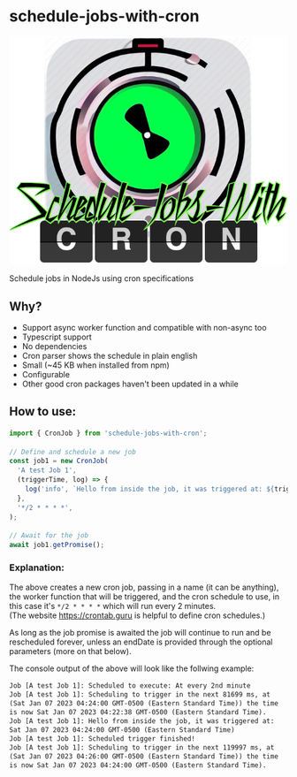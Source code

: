 # schedule-jobs-with-cron

<img title="" src="README-assets/c9aff62393369ca4e241934df63ffef0ff9cd342.png" alt="" data-align="center">

Schedule jobs in NodeJs using cron specifications

## Why?

- Support async worker function and compatible with non-async too
- Typescript support
- No dependencies
- Cron parser shows the schedule in plain english
- Small (~45 KB when installed from npm)
- Configurable
- Other good cron packages haven't been updated in a while

## How to use:

```typescript
import { CronJob } from 'schedule-jobs-with-cron';

// Define and schedule a new job
const job1 = new CronJob(
  'A test Job 1',
  (triggerTime, log) => {
    log('info', `Hello from inside the job, it was triggered at: ${triggerTime}`);
  },
  '*/2 * * * *',
);

// Await for the job
await job1.getPromise();
```

### Explanation:

The above creates a new cron job, passing in a name (it can be anything),
the worker function that will be triggered, and the cron schedule to use,
in this case it's `*/2 * * * *` which will run every 2 minutes.  
(The website https://crontab.guru is helpful to define cron schedules.)

As long as the job promise is awaited the job will continue to run and be rescheduled forever,
unless an endDate is provided through the optional parameters (more on that below).

The console output of the above will look like the follwing example:

```text
Job [A test Job 1]: Scheduled to execute: At every 2nd minute
Job [A test Job 1]: Scheduling to trigger in the next 81699 ms, at (Sat Jan 07 2023 04:24:00 GMT-0500 (Eastern Standard Time)) the time is now Sat Jan 07 2023 04:22:38 GMT-0500 (Eastern Standard Time).
Job [A test Job 1]: Hello from inside the job, it was triggered at: Sat Jan 07 2023 04:24:00 GMT-0500 (Eastern Standard Time)
Job [A test Job 1]: Scheduled trigger finished!
Job [A test Job 1]: Scheduling to trigger in the next 119997 ms, at (Sat Jan 07 2023 04:26:00 GMT-0500 (Eastern Standard Time)) the time is now Sat Jan 07 2023 04:24:00 GMT-0500 (Eastern Standard Time).
```

